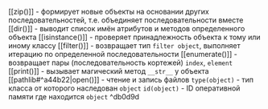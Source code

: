 [[zip()]] - формирует новые объекты на основании других последовательностей, т.е. объединяет последовательности вместе
[[dir()]] - выводит список имён атрибутов и методов определенного объекта
[[isinstance()]] - проверяет принадлежность объекта к тому или иному классу
[[filter()]] - возвращает тип `filter object`, выполняет итерацию по определенной последовательности
[[enumerate()]] - возвращает пары (последовательность кортежей) `index`, `element` 
[[print()]] - вызывает магический метод `__str__` у объекта
[[pathlib#^a44b22|open()]] - чтение и запись файлов
`type(object)` - тип класса от которого наследован `object`
`id(object)` - ID оперативной памяти где находится `object` ^db0d9d